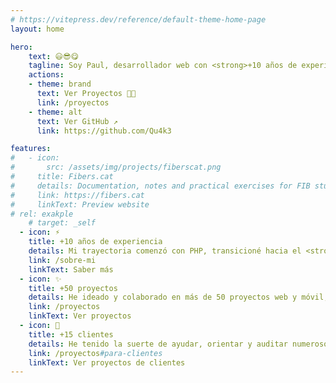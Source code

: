 ```yaml
---
# https://vitepress.dev/reference/default-theme-home-page
layout: home

hero:
    text: 😃😎😋
    tagline: Soy Paul, desarrollador web con <strong>+10 años de experiencia</strong> en ámbitos como el Marketing, el SEO, el Diseño, la Maquetación y el Desarrollo Web y Móvil. 
    actions:
    - theme: brand
      text: Ver Proyectos 🧑‍💻
      link: /proyectos
    - theme: alt
      text: Ver GitHub ↗
      link: https://github.com/Qu4k3

features:
#   - icon: 
#       src: /assets/img/projects/fiberscat.png
#     title: Fibers.cat
#     details: Documentation, notes and practical exercises for FIB students (Faculty of Computer Science Barcelona)
#     link: https://fibers.cat
#     linkText: Preview website
# rel: exakple
    # target: _self
  - icon: ⚡️
    title: +10 años de experiencia
    details: Mi trayectoria comenzó con PHP, transicioné hacia el <strong>desarrollo web y móvil con JavaScript y React</strong>, especializándome en la creación de interfaces de usuario y experiencias únicas.
    link: /sobre-mi
    linkText: Saber más  
  - icon: ✨
    title: +50 proyectos
    details: He ideado y colaborado en más de 50 proyectos web y móvil, siempre con el objetivo de resolver necesidades reales y brindar soluciones prácticas y accesibles.
    link: /proyectos
    linkText: Ver proyectos
  - icon: 🙋
    title: +15 clientes
    details: He tenido la suerte de ayudar, orientar y auditar numerosos proyectos de emprendedores, proprietarios de tiendas online, etc. Ofreciendo apoyo, saber y acompañamiento en el proceso de migración o creación de sus productos.
    link: /proyectos#para-clientes
    linkText: Ver proyectos de clientes
---
```

